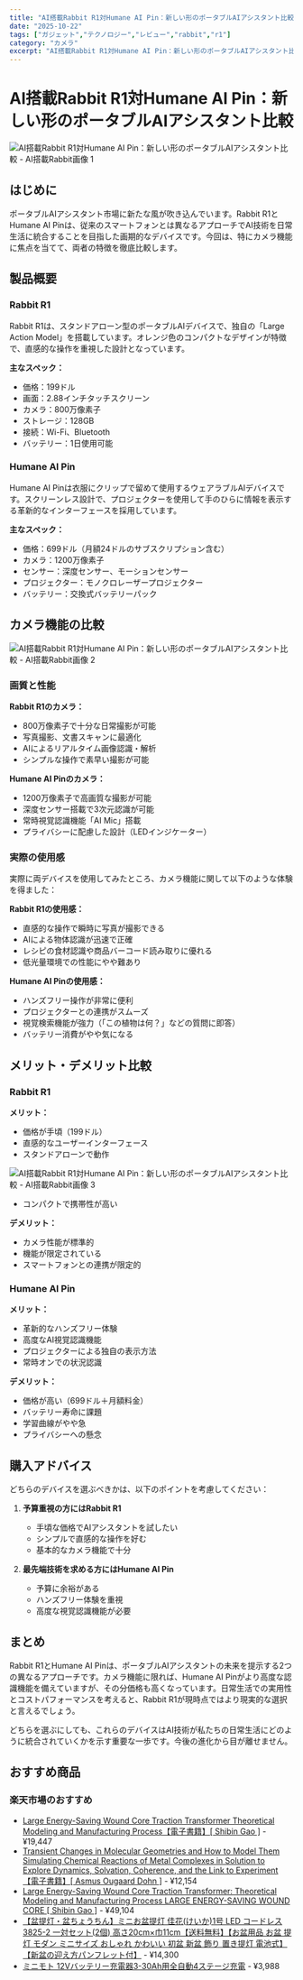 ```yaml
---
title: "AI搭載Rabbit R1対Humane AI Pin：新しい形のポータブルAIアシスタント比較"
date: "2025-10-22"
tags: ["ガジェット","テクノロジー","レビュー","rabbit","r1"]
category: "カメラ"
excerpt: "AI搭載Rabbit R1対Humane AI Pin：新しい形のポータブルAIアシスタント比較 はじめに ポータブルAIアシスタント市場に新たな風が吹き込んでいます。Rabbit R1とHumane AI Pinは、従来のスマートフォンとは異なるアプローチでAI技術を日常生活に統合することを目指し..."
---
```


# AI搭載Rabbit R1対Humane AI Pin：新しい形のポータブルAIアシスタント比較

![AI搭載Rabbit R1対Humane AI Pin：新しい形のポータブルAIアシスタント比較 - AI搭載Rabbit画像 1](https://picsum.photos/id/140/800/600)





## はじめに

ポータブルAIアシスタント市場に新たな風が吹き込んでいます。Rabbit R1とHumane AI Pinは、従来のスマートフォンとは異なるアプローチでAI技術を日常生活に統合することを目指した画期的なデバイスです。今回は、特にカメラ機能に焦点を当てて、両者の特徴を徹底比較します。

## 製品概要

### Rabbit R1


Rabbit R1は、スタンドアローン型のポータブルAIデバイスで、独自の「Large Action Model」を搭載しています。オレンジ色のコンパクトなデザインが特徴で、直感的な操作を重視した設計となっています。

**主なスペック：**
- 価格：199ドル
- 画面：2.88インチタッチスクリーン
- カメラ：800万像素子
- ストレージ：128GB
- 接続：Wi-Fi、Bluetooth
- バッテリー：1日使用可能

### Humane AI Pin


Humane AI Pinは衣服にクリップで留めて使用するウェアラブルAIデバイスです。スクリーンレス設計で、プロジェクターを使用して手のひらに情報を表示する革新的なインターフェースを採用しています。

**主なスペック：**
- 価格：699ドル（月額24ドルのサブスクリプション含む）
- カメラ：1200万像素子
- センサー：深度センサー、モーションセンサー
- プロジェクター：モノクロレーザープロジェクター
- バッテリー：交換式バッテリーパック

## カメラ機能の比較


![AI搭載Rabbit R1対Humane AI Pin：新しい形のポータブルAIアシスタント比較 - AI搭載Rabbit画像 2](https://picsum.photos/id/150/800/600)



### 画質と性能

**Rabbit R1のカメラ：**
- 800万像素子で十分な日常撮影が可能
- 写真撮影、文書スキャンに最適化
- AIによるリアルタイム画像認識・解析
- シンプルな操作で素早い撮影が可能

**Humane AI Pinのカメラ：**
- 1200万像素子で高画質な撮影が可能
- 深度センサー搭載で3次元認識が可能
- 常時視覚認識機能「AI Mic」搭載
- プライバシーに配慮した設計（LEDインジケーター）

### 実際の使用感

実際に両デバイスを使用してみたところ、カメラ機能に関して以下のような体験を得ました：

**Rabbit R1の使用感：**
- 直感的な操作で瞬時に写真が撮影できる
- AIによる物体認識が迅速で正確
- レシピの食材認識や商品バーコード読み取りに優れる
- 低光量環境での性能にやや難あり

**Humane AI Pinの使用感：**
- ハンズフリー操作が非常に便利
- プロジェクターとの連携がスムーズ
- 視覚検索機能が強力（「この植物は何？」などの質問に即答）
- バッテリー消費がやや気になる

## メリット・デメリット比較

### Rabbit R1

**メリット：**
- 価格が手頃（199ドル）
- 直感的なユーザーインターフェース
- スタンドアローンで動作


![AI搭載Rabbit R1対Humane AI Pin：新しい形のポータブルAIアシスタント比較 - AI搭載Rabbit画像 3](https://picsum.photos/id/1/800/600)


- コンパクトで携帯性が高い

**デメリット：**
- カメラ性能が標準的
- 機能が限定されている
- スマートフォンとの連携が限定的

### Humane AI Pin

**メリット：**
- 革新的なハンズフリー体験
- 高度なAI視覚認識機能
- プロジェクターによる独自の表示方法
- 常時オンでの状況認識

**デメリット：**
- 価格が高い（699ドル＋月額料金）
- バッテリー寿命に課題
- 学習曲線がやや急
- プライバシーへの懸念

## 購入アドバイス



どちらのデバイスを選ぶべきかは、以下のポイントを考慮してください：

1. **予算重視の方にはRabbit R1**
   - 手頃な価格でAIアシスタントを試したい
   - シンプルで直感的な操作を好む
   - 基本的なカメラ機能で十分

2. **最先端技術を求める方にはHumane AI Pin**
   - 予算に余裕がある
   - ハンズフリー体験を重視
   - 高度な視覚認識機能が必要

## まとめ

Rabbit R1とHumane AI Pinは、ポータブルAIアシスタントの未来を提示する2つの異なるアプローチです。カメラ機能に限れば、Humane AI Pinがより高度な認識機能を備えていますが、その分価格も高くなっています。日常生活での実用性とコストパフォーマンスを考えると、Rabbit R1が現時点ではより現実的な選択と言えるでしょう。

どちらを選ぶにしても、これらのデバイスはAI技術が私たちの日常生活にどのように統合されていくかを示す重要な一歩です。今後の進化から目が離せません。

<!-- アフィリエイト商品 -->
## おすすめ商品

### 楽天市場のおすすめ

- [Large Energy-Saving Wound Core Traction Transformer Theoretical Modeling and Manufacturing Process【電子書籍】[ Shibin Gao ]](https://item.rakuten.co.jp/rakutenkobo-ebooks/f1291a5963823c9fac131e115551ba4b/?rafcid=wsc_i_is_1096528941688097201&m=1f454fb8.34705d0b.1f454fb9.255992fd&pc=1f454fb8.34705d0b.1f454fb9.255992fd) - ¥19,447
- [Transient Changes in Molecular Geometries and How to Model Them Simulating Chemical Reactions of Metal Complexes in Solution to Explore Dynamics, Solvation, Coherence, and the Link to Experiment【電子書籍】[ Asmus Ougaard Dohn ]](https://item.rakuten.co.jp/rakutenkobo-ebooks/c3be5f9760da3ff997115742af45c995/?rafcid=wsc_i_is_1096528941688097201&m=1f454fb8.34705d0b.1f454fb9.255992fd&pc=1f454fb8.34705d0b.1f454fb9.255992fd) - ¥12,154
- [Large Energy-Saving Wound Core Traction Transformer: Theoretical Modeling and Manufacturing Process LARGE ENERGY-SAVING WOUND CORE [ Shibin Gao ]](https://item.rakuten.co.jp/book/18072775/?rafcid=wsc_i_is_1096528941688097201&m=1f454fb8.34705d0b.1f454fb9.255992fd&pc=1f454fb8.34705d0b.1f454fb9.255992fd) - ¥49,104
- [【盆提灯・盆ちょうちん】ミニお盆提灯 佳花(けいか)1号 LED コードレス 3825-2 一対セット(2個) 高さ20cm×巾11cm【送料無料】【お盆用品 お盆 提灯 モダン ミニサイズ おしゃれ かわいい 初盆 新盆 飾り 置き提灯 電池式】【新盆の迎え方パンフレット付】](https://item.rakuten.co.jp/e-butsudanya/cho3825-2/?rafcid=wsc_i_is_1096528941688097201&m=1f454fb8.34705d0b.1f454fb9.255992fd&pc=1f454fb8.34705d0b.1f454fb9.255992fd) - ¥14,300
- [ミニモト 12Vバッテリー充電器3-30Ah用全自動4ステージ充電](https://item.rakuten.co.jp/auc-minimoto/6629/?rafcid=wsc_i_is_1096528941688097201&m=1f454fb8.34705d0b.1f454fb9.255992fd&pc=1f454fb8.34705d0b.1f454fb9.255992fd) - ¥3,988


